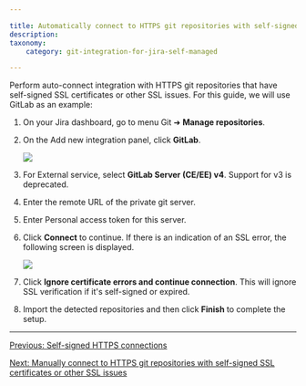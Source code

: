 ```yaml
---

title: Automatically connect to HTTPS git repositories with self-signed SSL certificates or other SSL issues
description:
taxonomy:
    category: git-integration-for-jira-self-managed

---
```


Perform auto-connect integration with HTTPS git repositories that have self-signed SSL certificates or other SSL issues. For this guide, we will use GitLab as an example:

1.  On your Jira dashboard, go to menu Git ➜ **Manage repositories**.

2.  On the Add new integration panel, click **GitLab**.

    ![](https://bigbrassband.atlassian.net/wiki/download/attachments/1930397370/gitserver-auto-connect-panel-gitlab-sel(c).png?version=1&modificationDate=1630642838459&cacheVersion=1&api=v2)
3.  For External service, select **GitLab Server (CE/EE) v4**. Support for v3 is deprecated.

4.  Enter the remote URL of the private git server.

5.  Enter Personal access token for this server.

6.  Click **Connect** to continue. If there is an indication of an SSL error, the following screen is displayed.

    ![](https://bigbrassband.atlassian.net/wiki/download/thumbnails/1930397370/gitserver-gitlab-server-bad-ssl-example(c).png?version=1&modificationDate=1630642838950&cacheVersion=1&api=v2&width=646&height=428)
7.  Click **Ignore certificate errors and continue connection**. This will ignore SSL verification if it's self-signed or expired.

8.  Import the detected repositories and then click **Finish** to complete the setup.

* * *

[Previous: Self-signed HTTPS connections](/git-integration-for-jira-self-managed/self-signed-https-integration/)

[Next: Manually connect to HTTPS git repositories with self-signed SSL certificates or other SSL issues](/git-integration-for-jira-self-managed/manually-connect-to-https-git-repositories-with-self-signed-ssl-certificates-or-other-ssl-issues/)

